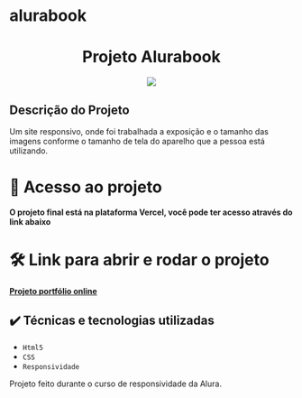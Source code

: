 # alurabook

<h1 align="center">Projeto Alurabook</h1>

<p align="center">
<img loading="lazy" src="https://img.shields.io/badge/status-finalizado-blue"/>
</p>

<h2>Descrição do Projeto</h2>

Um site responsivo, onde foi trabalhada a exposição e o tamanho das imagens conforme o tamanho de tela do aparelho que a pessoa está utilizando.

# 📁 Acesso ao projeto

**O projeto final está na plataforma Vercel, você pode ter acesso através do link abaixo**

# 🛠️ Link para abrir e rodar o projeto

**[Projeto portfólio online](https://felippeber.github.io/alurabook/)**

## ✔️ Técnicas e tecnologias utilizadas

- ``Html5``
- ``CSS``
- ``Responsividade``

Projeto feito durante o curso de responsividade da Alura.
